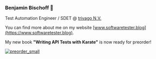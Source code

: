### Benjamin Bischoff 👋

Test Automation Engineer / SDET @ [trivago N.V.](https://company.trivago.com/)

You can find more about me on my website [www.softwaretester.blog](https://www.softwaretester.blog).

My new book __"Writing API Tests with Karate"__ is now ready for preorder!

[![preorder_small](https://user-images.githubusercontent.com/5775857/234317650-0e7f1788-c506-4087-ba92-7710a27be8e9.png)](https://www.amazon.com/-/de/dp/B0C1C9TNVH/ref=sr_1_1)

<a rel="me" href="https://hachyderm.io/@bischoffdev"/>
